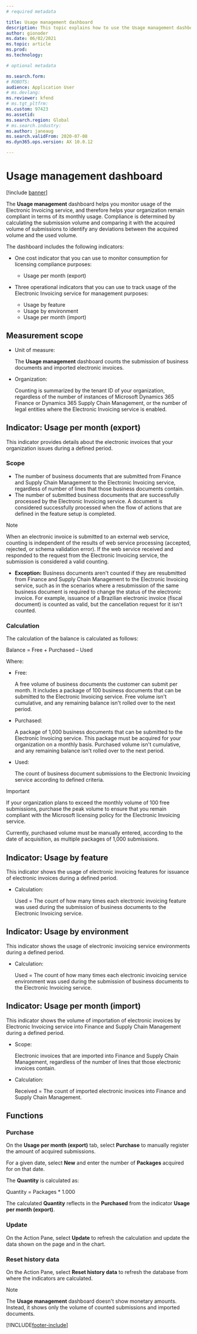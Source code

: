 ```yaml
---
# required metadata

title: Usage management dashboard
description: This topic explains how to use the Usage management dashboard to monitor usage of the Electronic Invoicing service and remain compliant.
author: gionoder
ms.date: 06/02/2021
ms.topic: article
ms.prod: 
ms.technology: 

# optional metadata

ms.search.form: 
# ROBOTS: 
audience: Application User
# ms.devlang: 
ms.reviewer: kfend
# ms.tgt_pltfrm: 
ms.custom: 97423
ms.assetid: 
ms.search.region: Global
# ms.search.industry: 
ms.author: janeaug
ms.search.validFrom: 2020-07-08
ms.dyn365.ops.version: AX 10.0.12

---
```


# Usage management dashboard

[!include [banner](../includes/banner.md)]

The **Usage management** dashboard helps you monitor usage of the Electronic Invoicing service, and therefore helps your organization remain compliant in terms of its monthly usage. Compliance is determined by calculating the submission volume and comparing it with the acquired volume of submissions to identify any deviations between the acquired volume and the used volume.

The dashboard includes the following indicators:

- One cost indicator that you can use to monitor consumption for licensing compliance purposes:

    - Usage per month (export)

- Three operational indicators that you can use to track usage of the Electronic Invoicing service for management purposes:

    - Usage by feature
    - Usage by environment
    - Usage per month (import)

## Measurement scope

- Unit of measure: 

    The **Usage management** dashboard counts the submission of business documents and imported electronic invoices.

- Organization: 

    Counting is summarized by the tenant ID of your organization, regardless of the number of instances of Microsoft Dynamics 365 Finance or Dynamics 365 Supply Chain Management, or the number of legal entities where the Electronic Invoicing service is enabled.


## Indicator: Usage per month (export)

This indicator provides details about the electronic invoices that your organization issues during a defined period.

### Scope
- The number of business documents that are submitted from Finance and Supply Chain Management to the Electronic Invoicing service, regardless of number of lines that those business documents contain.
- The number of submitted business documents that are successfully processed by the Electronic Invoicing service. A document is considered successfully processed when the flow of actions that are defined in the feature setup is completed.

> [!NOTE]
> When an electronic invoice is submitted to an external web service, counting is independent of the results of web service processing (accepted, rejected, or schema validation error). If the web service received and responded to the request from the Electronic Invoicing service, the submission is considered a valid counting.

- **Exception:** Business documents aren't counted if they are resubmitted from Finance and Supply Chain Management to the Electronic Invoicing service, such as in the scenarios where a resubmission of the same business document is required to change the status of the electronic invoice. For example, issuance of a Brazilian electronic invoice (fiscal document) is counted as valid, but the cancellation request for it isn't counted.


### Calculation

The calculation of the balance is calculated as follows:

Balance = Free + Purchased – Used

Where:

- Free:
  
    A free volume of business documents the customer can submit per month. It includes a package of 100 business documents that can be submitted to the Electronic Invoicing service. Free volume isn't cumulative, and any remaining balance isn't rolled over to the next period.
  
- Purchased:
  
    A package of 1,000 business documents that can be submitted to the Electronic Invoicing service. This package must be acquired for your organization on a monthly basis. Purchased volume isn't cumulative, and any remaining balance isn't rolled over to the next period.
  
- Used: 

    The count of business document submissions to the Electronic Invoicing service according to defined criteria.
   
> [!IMPORTANT]
> If your organization plans to exceed the monthly volume of 100 free submissions, purchase the peak volume to ensure that you remain compliant with the Microsoft licensing policy for the Electronic Invoicing service.
>
> Currently, purchased volume must be manually entered, according to the date of acquisition, as multiple packages of 1,000 submissions.

## Indicator: Usage by feature

This indicator shows the usage of electronic invoicing features for issuance of electronic invoices during a defined period.

- Calculation:
  
    Used = The count of how many times each electronic invoicing feature was used during the submission of business documents to the Electronic Invoicing service.

## Indicator: Usage by environment

This indicator shows the usage of electronic invoicing service environments during a defined period.

- Calculation:
    
    Used = The count of how many times each electronic invoicing service environment was used during the submission of business documents to the Electronic Invoicing service.

## Indicator: Usage per month (import)

This indicator shows the volume of importation of electronic invoices by Electronic Invoicing service into Finance and Supply Chain Management during a defined period.

- Scope:

    Electronic invoices that are imported into Finance and Supply Chain Management, regardless of the number of lines that those electronic invoices contain.

- Calculation:

    Received = The count of imported electronic invoices into Finance and Supply Chain Management.

## Functions
### Purchase

On the **Usage per month (export)** tab, select **Purchase** to manually register the amount of acquired submissions.

For a given date, select **New** and enter the number of **Packages** acquired for on that date.

The **Quantity** is calculated as:

Quantity = Packages * 1.000

The calculated **Quantity** reflects in the **Purchased** from the indicator **Usage per month (export)**.

### Update

On the Action Pane, select **Update** to refresh the calculation and update the data shown on the page and in the chart.

### Reset history data

On the Action Pane, select **Reset history data** to refresh the database from where the indicators are calculated.




> [!NOTE]
> The **Usage management** dashboard doesn't show monetary amounts. Instead, it shows only the volume of counted submissions and imported documents.

[!INCLUDE[footer-include](../../includes/footer-banner.md)]
